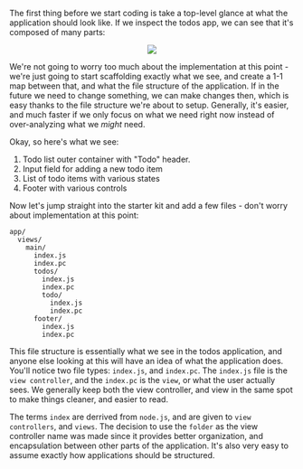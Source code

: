 The first thing before we start coding is take a top-level glance at what the application should look like. If we inspect the todos app, we can see that it's composed of many parts:

<p align="center">
  <a href="http://mojojs.com">
    <img src="https://cloud.githubusercontent.com/assets/757408/3194703/b8d1eee8-ed02-11e3-808e-4cd4afbbcc3b.png">
  </a>
</p>


We're not going to worry too much about the implementation at this point - we're just going to start scaffolding exactly what we see, and create a 1-1 map between that, and what the file structure of the application. If in the future we need to change something, we can make changes then, which is easy thanks to the file structure we're about to setup. Generally, it's easier, and much faster if we only focus on what we need right now instead of over-analyzing what we *might* need. 

Okay, so here's what we see:

1. Todo list outer container with "Todo" header.
2. Input field for adding a new todo item
3. List of todo items with various states
4. Footer with various controls

Now let's jump straight into the starter kit and add a few files - don't worry about implementation at this point:

```
app/
  views/
    main/
      index.js
      index.pc
      todos/
        index.js
        index.pc
        todo/
          index.js
          index.pc
      footer/
        index.js
        index.pc
```

This file structure is essentially what we see in the todos application, and anyone else looking at this will have an idea of what the application does. You'll notice two file types: `index.js`, and `index.pc`. The `index.js` file is the `view controller`, and the `index.pc` is the `view`, or what the user actually sees. We generally keep both the view controller, and view in the same spot to make things cleaner, and easier to read. 

The terms `index` are derrived from `node.js`, and are given to `view controllers`, and `views`. The decision to use the `folder` as the view controller name was made since it provides better organization, and encapsulation between other parts of the application. It's also very easy to assume exactly how applications should be structured. 


